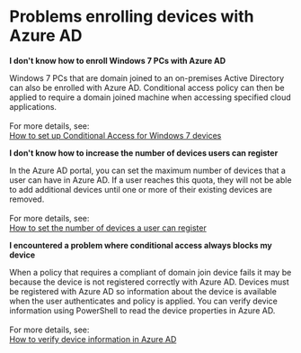 <properties
    pageTitle="Problems enrolling devices with Azure AD"
    description="Problems enrolling devices with Azure AD"
    service="microsoft.aad"
    resource="Microsoft_AAD_IAM"
    authors="jcardena"
    displayOrder="4"
    selfHelpType="resource"
    supportTopicIds=""
    resourceTags="conditionalaccess_overview"
    productPesIds=""
    cloudEnvironments="public"
/>

# Problems enrolling devices with Azure AD

**I don't know how to enroll Windows 7 PCs with Azure AD**

Windows 7 PCs that are domain joined to an on-premises Active Directory can also be enrolled with Azure AD. Conditional access policy can then be applied to require a domain joined machine when accessing specified cloud applications.
<br><br>
For more details, see:
<br>
[How to set up Conditional Access for Windows 7 devices](https://docs.microsoft.com/azure/active-directory/active-directory-conditional-access-automatic-device-registration-setup)


**I don't know how to increase the number of devices users can register**

In the Azure AD portal, you can set the maximum number of devices that a user can have in Azure AD. If a user reaches this quota, they will not be able to add additional devices until one or more of their existing devices are removed.
<br><br>
For more details, see:
<br>
[How to set the number of devices a user can register](https://docs.microsoft.com/azure/active-directory/active-directory-azureadjoin-setup)


**I encountered a problem where conditional access always blocks my device**

When a policy that requires a compliant of domain join device fails it may be because the device is not registered correctly with Azure AD. Devices must be registered with Azure AD so information about the device is available when the user authenticates and policy is applied. You can verify device information using PowerShell to read the device properties in Azure AD. 
<br><br>
For more details, see:
<br>
[How to verify device information in Azure AD](https://docs.microsoft.com/azure/active-directory/active-directory-conditional-access-automatic-device-registration-setup)